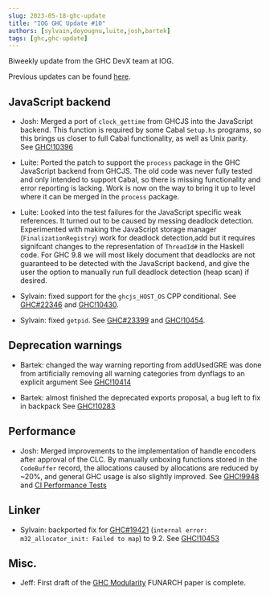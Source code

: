 ```yaml
---
slug: 2023-05-18-ghc-update
title: "IOG GHC Update #10"
authors: [sylvain,doyougnu,luite,josh,bartek]
tags: [ghc,ghc-update]
---
```


Biweekly update from the GHC DevX team at IOG.

<!-- truncate  -->

Previous updates can be found [here](https://engineering.iog.io/tags/ghc-update).

## JavaScript backend

- Josh: Merged a port of `clock_gettime` from GHCJS into the JavaScript backend. This
function is required by some Cabal `Setup.hs` programs, so this brings us closer to
full Cabal functionality, as well as Unix parity.
See [GHC!10396](https://gitlab.haskell.org/ghc/ghc/-/merge_requests/10396)

- Luite: Ported the patch to support the `process` package in the GHC JavaScript
backend from GHCJS. The old code was never fully tested and only intended to support
Cabal, so there is missing functionality and error reporting is lacking. Work is
now on the way to bring it up to level where it can be merged in the `process` package.

- Luite: Looked into the test failures for the JavaScript specific weak references.
It turned out to be caused by messing deadlock detection. Experimented with making
the JavaScript storage manager (`FinalizationRegistry`) work for deadlock detection,add
but it requires signifcant changes to the representation of `ThreadId#` in the Haskell
code. For GHC 9.8 we will most likely document that deadlocks are not guaranteed to
be detected with the JavaScript backend, and give the user the option to manually run
full deadlock detection (heap scan) if desired.

- Sylvain: fixed support for the `ghcjs_HOST_OS` CPP conditional.
See [GHC#22346](https://gitlab.haskell.org/ghc/ghc/-/issues/23346)
and [GHC!10430](https://gitlab.haskell.org/ghc/ghc/-/merge_requests/10430).

- Sylvain: fixed `getpid`. See [GHC#23399](https://gitlab.haskell.org/ghc/ghc/-/issues/23399) and [GHC!10454](https://gitlab.haskell.org/ghc/ghc/-/merge_requests/10454).

## Deprecation warnings

- Bartek: changed the way warning reporting from addUsedGRE was done from artificially removing all warning categories from dynflags to an explicit argument
See [GHC!10414](https://gitlab.haskell.org/ghc/ghc/-/merge_requests/10414)

- Bartek: almost finished the deprecated exports proposal, a bug left to fix in backpack
See [GHC!10283](https://gitlab.haskell.org/ghc/ghc/-/merge_requests/10283)

## Performance

- Josh: Merged improvements to the implementation of handle encoders after approval of
the CLC. By manually unboxing functions stored in the `CodeBuffer` record, the
allocations caused by allocations are reduced by ~20%, and general GHC usage is also
slightly improved.
See [GHC!9948](https://gitlab.haskell.org/ghc/ghc/-/merge_requests/9948)
and [CI Performance Tests](https://gitlab.haskell.org/ghc/ghc/-/jobs/1514795#L6775)

## Linker

- Sylvain: backported fix for [GHC#19421](https://gitlab.haskell.org/ghc/ghc/-/issues/19421) (`internal error: m32_allocator_init: Failed to map`) to 9.2. See [GHC!10453](https://gitlab.haskell.org/ghc/ghc/-/merge_requests/10453)

## Misc.

- Jeff: First draft of the [GHC Modularity](https://hsyl20.fr/home/files/papers/2022-ghc-modularity.pdf) FUNARCH paper is complete.
